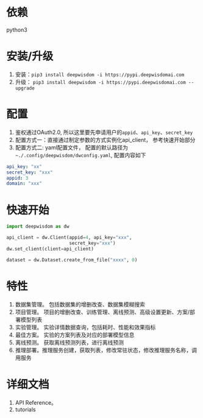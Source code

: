 # 依赖
python3
# 安装/升级
1. 安装：`pip3 install deepwisdom -i https://pypi.deepwisdomai.com`
2. 升级： `pip3 install deepwisdom -i https://pypi.deepwisdomai.com --upgrade`
# 配置
1. 鉴权通过OAuth2.0, 所以这里要先申请用户的`appid`、`api_key`、`secret_key`
2. 配置方式一：直接通过制定参数的方式实例化api_client， 参考快速开始部分
3. 配置方式二: yaml配置文件， 配置的默认路径为`~./.config/deepwisdom/dwconfig.yaml`, 配置内容如下
```yaml
api_key: "xx"
secret_key: "xxx"
appid: 3
domain: "xxx"
```

# 快速开始
```python
import deepwisdom as dw

api_client = dw.Client(appid=4, api_key="xxx",
                       secret_key="xxx")
dw.set_client(client=api_client)

dataset = dw.Dataset.create_from_file("xxxx", 0)

```
# 特性
1. 数据集管理。 包括数据集的增删改查、数据集模糊搜索
2. 项目管理。 项目的增删改查、训练管理、离线预测、高级设置更新、方案/部署模型列表
3. 实验管理。 实验详情数据查询，包括耗时、性能和效果指标
4. 最佳方案。 实验的方案列表及对应的部署模型信息
5. 离线预测。 获取离线预测列表，进行离线预测
6. 推理部署。推理服务创建，获取列表，修改常驻状态，修改推理服务名称，调用服务

# 详细文档
1. API Reference。 
2. tutorials

